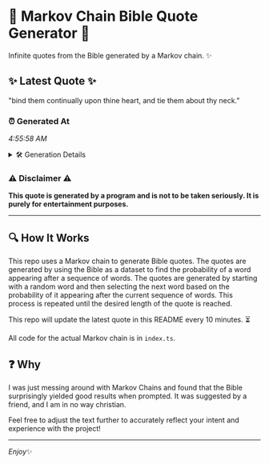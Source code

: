 # 📖 Markov Chain Bible Quote Generator 📖

Infinite quotes from the Bible generated by a Markov chain. ✨

## ✨ Latest Quote ✨
"bind them continually upon thine heart, and tie them about thy neck."

### ⏰ Generated At
*4:55:58 AM*

<details>
    <summary>🛠️ Generation Details</summary>
    <p>
        <strong>🌱 Seed:</strong> bind<br>
        <strong>🔄 Iterations:</strong> 11<br>
        <strong>📜 Context History:</strong><br>[ bind ]: them<br>[ bind, them ]: continually<br>[ bind, them, continually ]: upon<br>[ bind, them, continually, upon ]: thine<br>[ bind, them, continually, upon, thine ]: heart,<br>[ bind, them, continually, upon, thine, heart, ]: and<br>[ them, continually, upon, thine, heart,, and ]: tie<br>[ continually, upon, thine, heart,, and, tie ]: them<br>[ upon, thine, heart,, and, tie, them ]: about<br>[ thine, heart,, and, tie, them, about ]: thy<br>[ heart,, and, tie, them, about, thy ]: neck.<br>
    </p>
</details>

### ⚠️ Disclaimer ⚠️
**This quote is generated by a program and is not to be taken seriously. It is purely for entertainment purposes.**

---

## 🔍 How It Works

This repo uses a Markov chain to generate Bible quotes. The quotes are generated by using the Bible as a dataset to find the probability of a word appearing after a sequence of words. The quotes are generated by starting with a random word and then selecting the next word based on the probability of it appearing after the current sequence of words. This process is repeated until the desired length of the quote is reached.

This repo will update the latest quote in this README every 10 minutes. ⏳

All code for the actual Markov chain is in `index.ts`.

## ❓ Why

I was just messing around with Markov Chains and found that the Bible surprisingly yielded good results when prompted. 
It was suggested by a friend, and I am in no way christian.

Feel free to adjust the text further to accurately reflect your intent and experience with the project!

---

*Enjoy*✨

